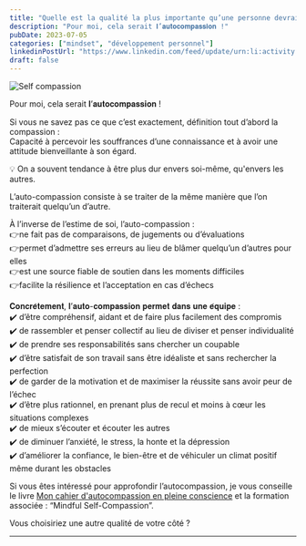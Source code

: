 ```yaml
---
title: "Quelle est la qualité la plus importante qu’une personne devrait avoir au sein d’une équipe ?"
description: "Pour moi, cela serait 𝐥’𝐚𝐮𝐭𝐨𝐜𝐨𝐦𝐩𝐚𝐬𝐬𝐢𝐨𝐧 !"
pubDate: 2023-07-05
categories: ["mindset", "développement personnel"]
linkedinPostUrl: "https://www.linkedin.com/feed/update/urn:li:activity:7082230607904137216/"
draft: false
---
```


<img src="/images/blog/2023/07/self-compassion.png" alt="Self compassion" class="w-1/3 mx-auto" />

Pour moi, cela serait 𝐥’𝐚𝐮𝐭𝐨𝐜𝐨𝐦𝐩𝐚𝐬𝐬𝐢𝐨𝐧 !

Si vous ne savez pas ce que c’est exactement, définition tout d’abord la compassion :  
Capacité à percevoir les souffrances d’une connaissance et à avoir une attitude bienveillante à son égard.

💡 On a souvent tendance à être plus dur envers soi-même, qu'envers les autres.

L’auto-compassion consiste à se traiter de la même manière que l’on traiterait quelqu’un d’autre.

À l’inverse de l’estime de soi, l’auto-compassion  :  
👉ne fait pas de comparaisons, de jugements ou d’évaluations  
👉permet d’admettre ses erreurs au lieu de blâmer quelqu’un d’autres pour elles  
👉est une source fiable de soutien dans les moments difficiles  
👉facilite la résilience et l’acceptation en cas d’échecs

𝐂𝐨𝐧𝐜𝐫𝐞̀𝐭𝐞𝐦𝐞𝐧𝐭, 𝐥’𝐚𝐮𝐭𝐨-𝐜𝐨𝐦𝐩𝐚𝐬𝐬𝐢𝐨𝐧 𝐩𝐞𝐫𝐦𝐞𝐭 𝐝𝐚𝐧𝐬 𝐮𝐧𝐞 𝐞́𝐪𝐮𝐢𝐩𝐞 :  
✔️ d’être compréhensif, aidant et de faire plus facilement des compromis  
✔️  de rassembler et penser collectif au lieu de diviser et penser individualité  
✔️ de prendre ses responsabilités sans chercher un coupable  
✔️ d’être satisfait de son travail sans être idéaliste et sans rechercher la perfection  
✔️  de garder de la motivation et de maximiser la réussite sans avoir peur de l’échec  
✔️  d’être plus rationnel, en prenant plus de recul et moins à cœur les situations complexes  
✔️ de mieux s’écouter et écouter les autres  
✔️  de diminuer l’anxiété, le stress, la honte et la dépression  
✔️  d’améliorer la confiance, le bien-être et de véhiculer un climat positif même durant les obstacles

Si vous êtes intéressé pour approfondir l’autocompassion, je vous conseille le livre [Mon cahier d'autocompassion en pleine conscience](https://amzn.to/3QEiw0O) et la formation associée : “Mindful Self-Compassion”.

Vous choisiriez une autre qualité de votre côté ?

---